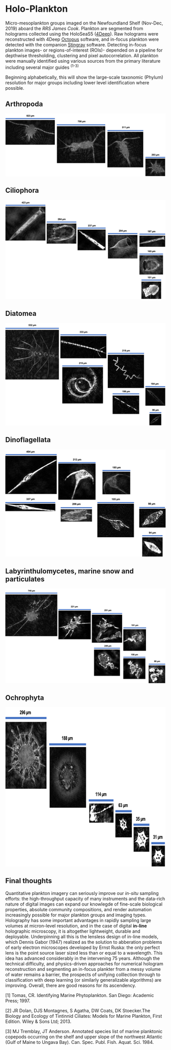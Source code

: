 # Holo-Plankton
Micro-mesoplankton groups imaged on the Newfoundland Shelf (Nov-Dec, 2019) aboard the *RRS James Cook*. Plankton are segmented from holograms collected using the HoloSeaS5 ([4Deep](http://4-deep.com/)). Raw holograms were reconstructed with 4Deep [Octopus](http://4-deep.com/products/octopus-software/) software, and in-focus plankton were detected with the companion [Stingray](http://4-deep.com/products/stingray-software/) software. Detecting in-focus plankton images- or regions-of-interest (ROIs)- depended on a pipeline for depthwise thresholding, clustering and pixel autocorrelation. All plankton were manually identified using various sources from the primary literature including several major guides <sup>(1-3) 
  
Beginning alphabetically, this will show the large-scale taxonomic (Phylum) resolution for major groups including lower level identification where possible. 

## Arthropoda

![Arthropoda](/Images/Arthropoda.png)


## Ciliophora

![Ciliophora](/Images/Ciliophora.png)

## Diatomea

![Diatomea](/Images/Diatomea.png)


## Dinoflagellata

![Dinoflagellata](/Images/Dinoflagellata.png)


## Labyrinthulomycetes, marine snow and particulates

![Labyrinthulomycetes](/Images/LabySnow.png)


## Ochrophyta


<img src="https://github.com/LiamMacNeil/Holo-Plankton/blob/main/Images/Ochrophyta.png" width="1000" height="500">


## Final thoughts

Quantitative plankton imagery can seriously improve our *in-situ* sampling efforts: the high-throughput capacity of many instruments and the data-rich nature of digital images can expand our knowlegde of fine-scale biological properties, absolute community compositions, and render automation increasingly possible for major plankton groups and imaging types. Holography has some important advantages in rapidly sampling large volumes at micron-level resolution, and in the case of digital **in-line** holographic microscopy, it is altogether lightweight, durable and deployable. Underpinning all this is the lensless design of in-line models, which Dennis Gabor (1947) realized as the solution to abberation problems of early electron microscopes developed by Ernst Ruska: the only perfect lens is the point source laser sized less than or equal to a wavelength. This idea has advanced considerably in the intervening 75 years. Although the technical difficulty, and physics-driven approaches for numerical hologram reconstruction and segmenting an in-focus plankter from a messy volume of water remains a barrier, the prospects of unifying colllection through to classification with deep learning (or similarly generalizable algorithms) are improving. Overall, there are good reasons for its ascendency. 

[1]  Tomas, CR. Identifying Marine Phytoplankton. San Diego: Academic Press; 1997.

[2] JR Dolan, DJS Montagnes, S Agatha, DW Coats, DK Stoecker.The Biology and Ecology of Tintinnid Ciliates: Models for Marine Plankton, First Edition. Wiley & Sons Ltd; 2013.

[3] MJ Tremblay, JT Anderson. Annotated species list of marine planktonic copepods occurring on the shelf and upper slope of the northwest Atlantic (Gulf of Maine to Ungava Bay). Can. Spec. Publ. Fish. Aquat. Sci. 1984.

